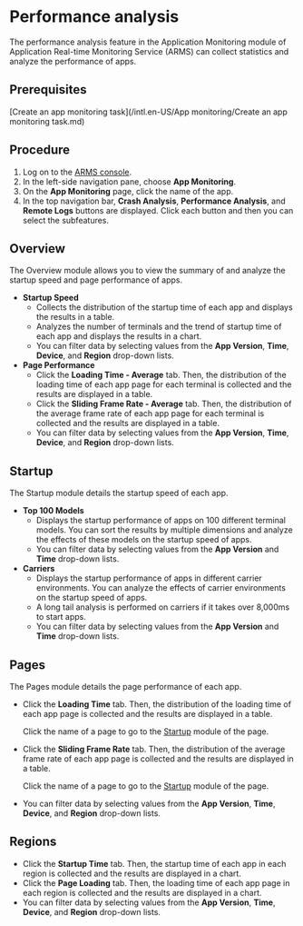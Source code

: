 # Performance analysis

The performance analysis feature in the Application Monitoring module of Application Real-time Monitoring Service \(ARMS\) can collect statistics and analyze the performance of apps.

## Prerequisites

[Create an app monitoring task](/intl.en-US/App monitoring/Create an app monitoring task.md)

## Procedure

1.  Log on to the [ARMS console](https://arms-intl.console.aliyun.com/).
2.  In the left-side navigation pane, choose **App Monitoring**.
3.  On the **App Monitoring** page, click the name of the app.
4.  In the top navigation bar, **Crash Analysis**, **Performance Analysis**, and **Remote Logs** buttons are displayed. Click each button and then you can select the subfeatures.

## Overview

The Overview module allows you to view the summary of and analyze the startup speed and page performance of apps.

-   **Startup Speed**
    -   Collects the distribution of the startup time of each app and displays the results in a table.
    -   Analyzes the number of terminals and the trend of startup time of each app and displays the results in a chart.
    -   You can filter data by selecting values from the **App Version**, **Time**, **Device**, and **Region** drop-down lists.
-   **Page Performance**
    -   Click the **Loading Time - Average** tab. Then, the distribution of the loading time of each app page for each terminal is collected and the results are displayed in a table.
    -   Click the **Sliding Frame Rate - Average** tab. Then, the distribution of the average frame rate of each app page for each terminal is collected and the results are displayed in a table.
    -   You can filter data by selecting values from the **App Version**, **Time**, **Device**, and **Region** drop-down lists.

## Startup

The Startup module details the startup speed of each app.

-   **Top 100 Models**
    -   Displays the startup performance of apps on 100 different terminal models. You can sort the results by multiple dimensions and analyze the effects of these models on the startup speed of apps.
    -   You can filter data by selecting values from the **App Version** and **Time** drop-down lists.
-   **Carriers**
    -   Displays the startup performance of apps in different carrier environments. You can analyze the effects of carrier environments on the startup speed of apps.
    -   A long tail analysis is performed on carriers if it takes over 8,000ms to start apps.
    -   You can filter data by selecting values from the **App Version** and **Time** drop-down lists.

## Pages

The Pages module details the page performance of each app.

-   Click the **Loading Time** tab. Then, the distribution of the loading time of each app page is collected and the results are displayed in a table.

    Click the name of a page to go to the [Startup](#section_ujw_zrn_c2d) module of the page.

-   Click the **Sliding Frame Rate** tab. Then, the distribution of the average frame rate of each app page is collected and the results are displayed in a table.

    Click the name of a page to go to the [Startup](#section_ujw_zrn_c2d) module of the page.

-   You can filter data by selecting values from the **App Version**, **Time**, **Device**, and **Region** drop-down lists.

## Regions

-   Click the **Startup Time** tab. Then, the startup time of each app in each region is collected and the results are displayed in a chart.
-   Click the **Page Loading** tab. Then, the loading time of each app page in each region is collected and the results are displayed in a chart.
-   You can filter data by selecting values from the **App Version**, **Time**, **Device**, and **Region** drop-down lists.

